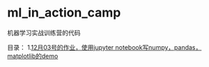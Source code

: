 # ml_in_action_camp
机器学习实战训练营的代码

目录：
1.[12月03号的作业，使用jupyter notebook写numpy，pandas，matplotlib的demo](1-1203.ipynb)
